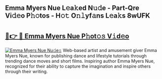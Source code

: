 ## Emma Myers Nue L𝚎a𝚔ed N𝚞𝚍e - Part-Qre Vi𝚍𝚎o P𝚑𝚘tos - H𝚘𝚝 O𝚗𝚕yf𝚊ns L𝚎a𝚔s 8wUFK

# <h2><a href="http://kf48p03.oniu.top/?m=Emma+Myers+Nue">🔗👉 🔴 Emma Myers Nue P𝚑ot𝚘𝚜 V𝚒d𝚎o</a></h2>

[![Emma Myers Nue Nu𝚍e𝚜](https://i.imgur.com/0qMVB7G.gif)](http://kf48p03.oniu.top/?m=Emma+Myers+Nue)
Web-based artist and amusement giver Emma Myers Nue, known for publishing dance and lifestyle tutorials through trending dance moves and short films. Inspiring author Emma Myers Nue, recognized for their ability to capture the imagination and inspire others through their writing.  
